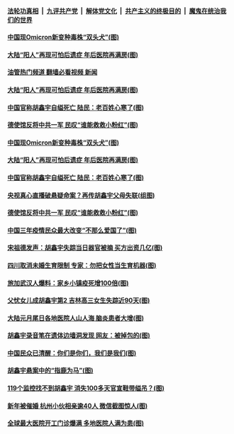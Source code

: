 ####  [法轮功真相](../../../../basic/blob/master/README.md?t=02030012) &nbsp;|&nbsp; [九评共产党](../../../../9ping.md/blob/master/README.md?t=02030012) &nbsp;|&nbsp; [解体党文化](../../../../jtdwh.md/blob/master/README.md?t=02030012)  &nbsp;|&nbsp; [共产主义的终极目的](../../../../gczydzjmd.md/blob/master/README.md?t=02030012) &nbsp;|&nbsp; [魔鬼在统治我们的世界](../../../../mgztzwmdsj.md/blob/master/README.md?t=02030012) 


#### [中国现Omicron新变种毒株“双头犬”(图)](../pages/p1/1028008.md?t=02030012) 

#### [大陆“阳人”再现可怕后遗症 年后医院再满房(图)](../pages/p1/1027995.md?t=02030012) 
#### [油管热门频道 翻墙必看视频 新闻](http://129.146.143.75:81/youtube.html?02030012)
#### [大陆“阳人”再现可怕后遗症 年后医院再满房(图)](../pages/p1/1027995.md?t=02030012) 

#### [中国官称胡鑫宇自缢死亡 陆民：老百姓心寒了(图)](../pages/p1/1027983.md?t=02030012) 


#### [德使馆反将中共一军 民叹“谁能救救小粉红”(图)](../pages/p1/1027946.md?t=02030012) 


#### [中国现Omicron新变种毒株“双头犬”(图)](../pages/p1/1028008.md?t=02030012) 

#### [大陆“阳人”再现可怕后遗症 年后医院再满房(图)](../pages/p1/1027995.md?t=02030012) 

#### [中国官称胡鑫宇自缢死亡 陆民：老百姓心寒了(图)](../pages/p1/1027983.md?t=02030012) 

#### [央视真心直播破悬疑命案？再传胡鑫宇父母失联(组图)](../pages/p1/1027958.md?t=02030012) 


#### [德使馆反将中共一军 民叹“谁能救救小粉红”(图)](../pages/p1/1027946.md?t=02030012) 

#### [中国三年疫情民众最大改变“不那么爱国了”(图)](../pages/p1/1027934.md?t=02030012) 

#### [宋祖德发声：胡鑫宇失踪当日器官被摘 买方出资几亿(图)](../pages/p1/1027912.md?t=02030012) 

#### [四川取消未婚生育限制 专家：勿把女性当生育机器(图)](../pages/p1/1027906.md?t=02030012) 

#### [旅加武汉人爆料：家乡小镇疫死增100倍(图)](../pages/p1/1027877.md?t=02030012) 

#### [父忧女儿成胡鑫宇第2 吉林高三女生失踪近90天(图)](../pages/p1/1027855.md?t=02030012) 

#### [大陆元月尾日各地医院人山人海 脑炎患者大增(图)](../pages/p1/1027862.md?t=02030012) 

#### [胡鑫宇录音笔在遗体边墙洞发现 网友：被掉包的(图)](../pages/p1/1027839.md?t=02030012) 

#### [中国民众已清醒：你们是你们，我们是我们(图)](../pages/p1/1027823.md?t=02030012) 

#### [胡鑫宇悬案中的“指鹿为马”(图)](../pages/p1/1027784.md?t=02030012) 

#### [119个监控找不到胡鑫宇 消失100多天官宣鞋带缢吊？(图)](../pages/p1/1027786.md?t=02030012) 

#### [新年被催婚 杭州小伙相亲逾40人 微信截图惊人(图)](../pages/p1/1027779.md?t=02030012) 

#### [全球最大医院开工门诊爆满 多地医院人满为患(图)](../pages/p1/1027765.md?t=02030012) 


<img src='http://gfw-breaker.win/goodnews/indexes/p1.md' width='0px' height='0px'/>
